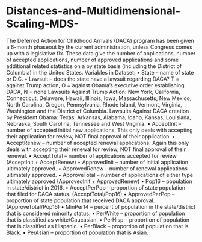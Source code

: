 # Distances-and-Multidimensional-Scaling-MDS-
The Deferred Action for Childhood Arrivals (DACA) program has been given a 6-month phaseout by the current administration, unless Congress comes up with a legislative fix. These data give the number of applications, number of accepted applications, number of approved applications and some additional related statistics on a by state basis (including the District of Columbia) in the United States.
Variables in Dataset:
• State – name of state or D.C.
• Lawsuit – does the state have a lawsuit regarding DACA? T = against Trump action, O =
against Obama’s executive order establishing DACA, N = none
Lawsuits Against Trump Action: New York, California, Connecticut, Delaware, Hawaii,
Illinois, Iowa, Massachusetts, New Mexico, North Carolina, Oregon, Pennsylvania, Rhode
Island, Vermont, Virginia, Washington and the District of Columbia.
Lawsuits Against DACA creation by President Obama: Texas, Arkansas, Alabama, Idaho,
Kansas, Louisiana, Nebraska, South Carolina,
Tennessee and West Virginia.
• AcceptInit – number of accepted initial new applications. This only deals with accepting
their application for review, NOT final approval of their application.
• AcceptRenew – number of accepted renewal applications. Again this only deals with
accepting their renewal for review, NOT final approval of their renewal.
• AcceptTotal – number of applications accepted for review (AcceptInit + AcceptRenew)
• ApprovedInit – number of initial application ultimately approved.
• ApprovedRenew – number of renewal applications ultimately approved.
• ApproveTotal – number of applications of either type ultimately approved
(ApprovedInit + ApprovedRenew)
• Pop16 – population in state/district in 2016.
• AcceptPerPop – proportion of state population that filed for DACA status.
(AcceptTotal/Pop16)
• ApprovedPerPop – proportion of state population that received DACA approval.
(ApproveTotal/Pop16)
• MinPer14 – percent of population in the state/district that is considered minority status.
• PerWhite – proportion of population that is classified as white/Caucasian.
• PerHisp – proportion of population that is classified as Hispanic.
• PerBlack – proportion of population that is Black.
• PerAsian – proportion of population that is Asian.


